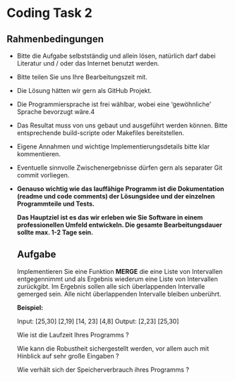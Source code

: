 # Coding Task 2

## Rahmenbedingungen
* Bitte die Aufgabe selbstständig und allein lösen,
natürlich darf dabei Literatur und / oder das Internet benutzt werden.
* Bitte teilen Sie uns Ihre Bearbeitungszeit mit.
* Die Lösung hätten wir gern als GitHub Projekt.
* Die Programmiersprache ist frei wählbar, wobei eine ‘gewöhnliche’ Sprache bevorzugt wäre.4
* Das Resultat muss von uns gebaut und ausgeführt werden können. Bitte entsprechende build-scripte oder Makefiles bereitstellen.
* Eigene Annahmen und wichtige Implementierungsdetails bitte klar kommentieren.
* Eventuelle sinnvolle Zwischenergebnisse dürfen gern als separater Git commit vorliegen.
* **Genauso wichtig wie das lauffähige Programm ist die Dokumentation (readme und code comments) der Lösungsidee und der einzelnen Programmteile und Tests.**
  
  **Das Hauptziel ist es das wir erleben wie Sie Software in einem professionellen Umfeld entwickeln. Die gesamte Bearbeitungsdauer sollte max. 1-2 Tage sein.**

  ## Aufgabe
  Implementieren Sie eine Funktion **MERGE** die eine Liste von Intervallen entgegennimmt und als Ergebnis wiederum eine Liste von Intervallen zurückgibt. Im Ergebnis sollen alle sich überlappenden Intervalle gemerged sein. Alle nicht überlappenden Intervalle bleiben unberührt.

    **Beispiel:** 

    Input: [25,30] [2,19] [14, 23] [4,8]  Output: [2,23] [25,30]

    Wie ist die Laufzeit Ihres Programms ? 
    
    Wie kann die Robustheit sichergestellt werden, vor allem auch mit Hinblick auf sehr große
    Eingaben ? 

    Wie verhält sich der Speicherverbrauch ihres Programms ?



